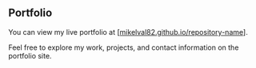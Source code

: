 ## Portfolio

You can view my live portfolio at [[mikelval82.github.io/repository-name](https://mikelval82.github.io/Portfolio/)].

Feel free to explore my work, projects, and contact information on the portfolio site.

